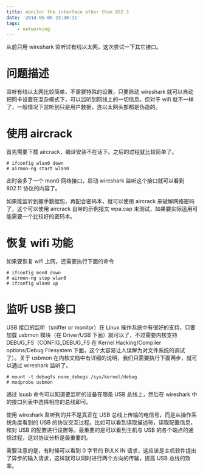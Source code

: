 ```yaml
---
title: monitor the interface other than 802.3
date: '2014-05-06 23:30:11'
tags:
    - networking 
---
```


从前只用 wireshark 监听过有线以太网，这次尝试一下其它接口。

<!--more-->

# 问题描述

监听有线以太网比较简单，不需要特殊的设置，只要启动 wireshark 就可以自动把网卡设置在混杂模式下，可以监听到网线上的一切信息。但对于 wifi 就不一样了，一般情况下监听到只是用户数据，连以太网头部都是伪造的。

# 使用 aircrack

首先需要下载 aircrack，编译安装不在话下。之后的过程就比较简单了。

    # ifconfig wlan0 down
    # airmon-ng start wlan0

此时会多了一个 mon0 网络接口，启动 wireshark 监听这个接口就可以看到 802.11 协议的内容了。

如果能监听到握手数据包，再配合密码本，就可以使用 aircrack 来破解网络密码了，这个可以使用 aircrack 自带的示例报文 wpa.cap 来测试，如果要实际运用可能需要一个比较好的密码本。

# 恢复 wifi 功能

如果要恢复 wifi 上网，还需要执行下面的命令

    # ifconfig mon0 down
    # airmon-ng stop wlan0
    # ifconfig wlan0 up

# 监听 USB 接口

USB 接口的监听（sniffer or monitor）在 Linux 操作系统中有很好的支持，只要加载 usbmon 模块（在 Driver/USB 下面）就可以了，不过需要内核支持 DEBUG_FS（CONFIG_DEBUG_FS 在 Kernel Hacking/Compiler options/Debug Filesystem 下面，这个太容易让人误解为对文件系统的调试了）。关于 usbmon 在内核文档中有详细的说明，我们只需要执行下面两步，就可以通过 wireshark 监听了。

    # mount -t debugfs none_debugs /sys/kernel/debug
    # modprobe usbmon

通过 lsusb 命令可以知道要监听的设备在哪条 USB 总线上，然后在 wireshark 中的接口列表中选择相应的总线即可。

使用 wireshark 监听到的并不是真正在 USB 总线上传输的电信号，而是从操作系统角度看到的 USB 的协议交互过程。比如可以看到读取描述符，读取配置信息，和对 USB 的配置进行设置等。最重要的是可以看到主机与 USB 的各个端点的通信过程，这对协议分析是最重要的。

需要注意的是，有时候可以看到 0 字节的 BULK IN 请求，这应该是主机软件提出了异步的输入请求，这样就可以同时进行两个方向的传输，提高 USB 总线的效率。
